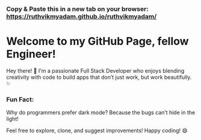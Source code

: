 ### Copy & Paste this in a new tab on your browser: https://ruthvikmyadam.github.io/ruthvikmyadam/

# Welcome to my GitHub Page, fellow Engineer!

Hey there! 👋 I'm a passionate Full Stack Developer who enjoys blending creativity with code to build apps that don’t just work, but work beautifully. ✨

### Fun Fact:
Why do programmers prefer dark mode? Because the bugs can’t hide in the light!


Feel free to explore, clone, and suggest improvements!
Happy coding! 😄
